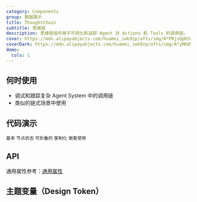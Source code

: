 ```yaml
---
category: Components
group: 数据展示
title: ThoughtChain
subtitle: 思维链
description: 思维链组件用于可视化和追踪 Agent 对 Actions 和 Tools 的调用链。
cover: https://mdn.alipayobjects.com/huamei_iwk9zp/afts/img/A*PRjsQpR3rCwAAAAAAAAAAAAADgCCAQ/original
coverDark: https://mdn.alipayobjects.com/huamei_iwk9zp/afts/img/A*yMOdSIMsA8UAAAAAAAAAAAAADgCCAQ/original
demo:
  cols: 1
---
```


## 何时使用

- 调试和跟踪复杂 Agent System 中的调用链
- 类似的链式场景中使用

## 代码演示

<!-- prettier-ignore -->
<code src="./demo/basic.tsx" background="grey">基本</code>
<code src="./demo/status.tsx" background="grey">节点状态</code>
<code src="./demo/collapsible.tsx" background="grey">可折叠的</code>
<code src="./demo/customization.tsx" background="grey">客制化</code>
<code src="./demo/nested.tsx" background="grey">嵌套使用</code>

## API

通用属性参考：[通用属性](/docs/react/common-props)

## 主题变量（Design Token）

<ComponentTokenTable component="ThoughtChain"></ComponentTokenTable>
